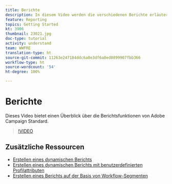 ```yaml
---
title: Berichte
description: In diesem Video werden die verschiedenen Berichte erläutert, die standardmäßig für einen E-Mail-Versand verfügbar sind.
feature: Reporting
topics: Getting Started
kt: 3906
thumbnail: 23021.jpg
doc-type: tutorial
activity: understand
team: WWFRE
translation-type: ht
source-git-commit: 11263e247184ddc6a8e3df6a8ed0899907fbb366
workflow-type: ht
source-wordcount: '54'
ht-degree: 100%

---
```



# Berichte

Dieses Video bietet einen Überblick über die Berichtsfunktionen von Adobe Campaign Standard.

>[!VIDEO](https://video.tv.adobe.com/v/23021?quality=12)

## Zusätzliche Ressourcen

* [Erstellen eines dynamischen Berichts](/help/reporting/creating-a-dynamic-report.md)
* [Erstellen eines dynamischen Berichts mit benutzerdefinierten Profilattributen](/help/reporting/custom-profile-attributes-dynamic-reports.md)
* [Erstellen eines Berichts auf der Basis von Workflow-Segmenten](/help/reporting/report-on-workflow-segments.md)
